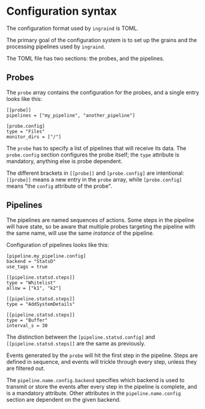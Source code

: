 # Configuration syntax

The configuration format used by `ingraind` is TOML.

The primary goal of the configuration system is to set up the grains and the
processing pipelines used by `ingraind`. 

The TOML file has two sections: the probes, and the pipelines.

## Probes

The `probe` array contains the configuration for the probes, and a single entry
looks like this:

```
[[probe]]
pipelines = ["my_pipeline", "another_pipeline"]

[probe.config]
type = "Files"
monitor_dirs = ["/"]
```

The `probe` has to specify a list of pipelines that will receive its data.
The `probe.config` section configures the probe itself; the `type` attribute is
mandatory, anything else is probe dependent.

The different brackets in `[[probe]]` and `[probe.config]` are intentional:
`[[probe]]` means a new entry in the `probe` array, while `[probe.config]` means
"the `config` attribute of the probe".

## Pipelines

The pipelines are named sequences of actions. Some steps in the pipeline will
have state, so be aware that multiple probes targeting the pipeline with the
same name, will use the same _instance_ of the pipeline.


Configuration of pipelines looks like this:

```
[pipeline.my_pipeline.config]
backend = "StatsD"
use_tags = true

[[pipeline.statsd.steps]]
type = "Whitelist"
allow = ["k1", "k2"]

[[pipeline.statsd.steps]]
type = "AddSystemDetails"

[[pipeline.statsd.steps]]
type = "Buffer"
interval_s = 30
```

The distinction between the `[pipeline.statsd.config]` and
`[[pipeline.statsd.steps]]` are the same as previously.

Events generated by the `probe` will hit the first step in the pipeline. Steps
are defined in sequence, and events will trickle through every step, unless they
are filtered out.

The `pipeline.name.config.backend` specifies which backend is used to
transmit or store the events after every step in the pipeline is complete, and
is a mandatory attribute.
Other attributes in the `pipeline.name.config` section are dependent on the
given backend.
